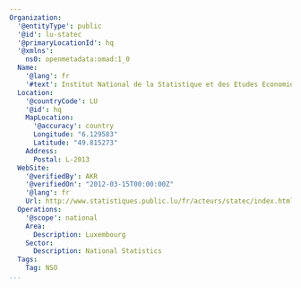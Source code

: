 ```yaml
---
Organization:
  '@entityType': public
  '@id': lu-statec
  '@primaryLocationId': hq
  '@xmlns':
    ns0: openmetadata:omad:1_0
  Name:
    '@lang': fr
    '#text': Institut National de la Statistique et des Etudes Economiques
  Location:
    '@countryCode': LU
    '@id': hq
    MapLocation:
      '@accuracy': country
      Longitude: "6.129583"
      Latitude: "49.815273"
    Address:
      Postal: L-2013
  WebSite:
    '@verifiedBy': AKR
    '@verifiedOn': "2012-03-15T00:00:00Z"
    '@lang': fr
    Url: http://www.statistiques.public.lu/fr/acteurs/statec/index.html
  Operations:
    '@scope': national
    Area:
      Description: Luxembourg
    Sector:
      Description: National Statistics
  Tags:
    Tag: NSO
...
```

